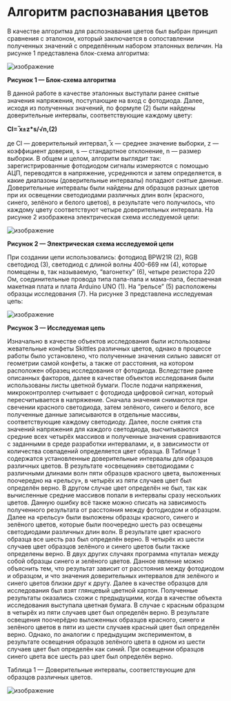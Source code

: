# Алгоритм распознавания цветов

В качестве алгоритма для распознавания цветов был выбран принцип сравнения с эталоном, который заключается в сопоставлении полученных значений с определённым набором эталонных величин. 
На рисунке 1 представлена блок-схема алгоритма:

![изображение](https://github.com/ul-yats/The-color-recognition-device/assets/127503480/842559fc-de52-4d20-88ff-856435557e2e)
<p><b>Рисунок 1 — Блок-схема алгоритма</p></b>

В данной работе в качестве эталонных выступали ранее снятые значения 
напряжения, поступающие на вход с фотодиода. Далее, исходя из полученных 
значений, по формуле (2) были найдены доверительные интервалы, 
соответствующие каждому цвету:

<b>CI= ̅x±z*s/√n,(2)</b>

де CI — доверительный интервал, ̅x — среднее значение выборки, z — коэффициент доверия, s — стандартное отклонение, n — размер выборки.
В общем и целом, алгоритм выглядит так: зарегистрированные фотодиодом сигналы измеряются с помощью АЦП, переводятся в напряжение, усредняются и затем определяется, в какие диапазоны (доверительные интервалы) попадают снятые данные. 
Доверительные интервалы были найдены для образцов разных цветов при их освещении светодиодами различных длин волн (красного, синего, зелёного и белого цветов), в результате чего получилось, что каждому цвету соответствуют четыре доверительных интервала. 
На рисунке 2 изображена электрическая схема исследуемой цепи:

![изображение](https://github.com/ul-yats/The-color-recognition-device/assets/127503480/cbc86ab6-9a18-4e3e-9ac8-4323b2aabb00)
<p><b>Рисунок 2 — Электрическая схема исследуемой цепи</p></b>

При создании цепи использовались:  фотодиод BPW21R (2), RGB светодиод (3), светодиод с длиной волны 400-669 нм (4), которые помещены в, так называемую, “вагонетку” (6), четыре резистора 220 Ом, соединительные провода типа папа-папа и мама-папа, беспаечная макетная плата и плата Arduino UNO (1). На “рельсе” (5) расположены образцы исследования (7).
На рисунке 3 представлена исследуемая цепь:

![изображение](https://github.com/ul-yats/The-color-recognition-device/assets/127503480/072f51d4-3d04-4d9b-bb5e-3bd276b59a54)
<p><b>Рисунок 3 — Исследуемая цепь</p></b>

Изначально в качестве объектов исследования были использованы жевательные конфеты Skittles различных цветов, однако в процессе работы было установлено, что полученные значения сильно зависят от геометрии самой конфеты, а также от расстояния, на котором расположен образец исследования от фотодиода. Вследствие ранее описанных факторов, далее в качестве объектов исследования были использованы листы цветной бумаги.
После подачи напряжения, микроконтроллер считывает с   фотодиода цифровой сигнал, который пересчитывается в напряжение. Сначала значения снимаются при свечении красного светодиода, затем зелёного, синего и белого, все полученные данные записываются в отдельные массивы, соответствующие каждому светодиоду. Далее, после снятия ста значений напряжения для каждого светодиода, высчитываются средние всех четырёх массивов и полученные значения сравниваются с заданными в среде разработки интервалами, и, в зависимости от количества совпадений определяется цвет образца. 
В Таблицe 1 содержатся установленные доверительные интервалы для образцов различных цветов.
В результате «освещения» светодиодами с различными длинами волн пяти образцов красного цвета, выложенных поочередно на «рельсу», в четырёх из пяти случаев цвет был определён верно. В другом случае цвет определён не был, так как вычисленные средние массивов попали в интервалы сразу нескольких цветов. Данную ошибку всё также можно списать на зависимость полученного результата от расстояния между фотодиодом и образцом. 
Далее на «рельсу» были выложены образцы красного, синего и зелёного цветов, которые были поочередно шесть раз освещены светодиодами различных длин волн. В результате цвет красного образца все шесть раз был определён верно. В четырёх из шести случаев цвет образцов зелёного и синего цветов были также определены верно. В двух других случаях программа «путала» между собой образцы синего и зелёного цветов. Данное явление можно объяснить тем, что результат зависит от расстояния между фотодиодом и образцом, и что значения доверительных интервалов для зелёного и синего цветов близки друг к другу.
Далее в качестве образцов для исследования был взят глянцевый цветной картон. Полученные результаты оказались схожи с предыдущими, когда в качестве объекта исследования выступала цветная бумага. В случае с красным образцом в четырёх из пяти случаев цвет был определён верно. В результате освещения поочерёдно выложенных образцов красного, синего и зелёного цветов в пяти из шести случаев красный цвет был определён верно. Однако, по аналогии с предыдущим экспериментом, в результате освещения образцов зелёного цвета в одном из шести случаев цвет был определён как синий. При освещении образцов синего цвета все шесть раз цвет был определён верно.

Таблица 1 — Доверительные интервалы, соответствующие для образцов различных цветов. 

![изображение](https://github.com/ul-yats/The-color-recognition-device/assets/127503480/a2190123-76cd-44b4-82a8-3d067dd8998b)


